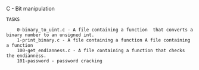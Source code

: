  C - Bit manipulation

	TASKS

		0-binary_to_uint.c - A file containing a function  that converts a binary number to an unsigned int.
		1-print_binary.c - A file containing a function A file containing a function
		100-get_endianness.c - A file containing a function that checks the endianness.
		101-password - password cracking
